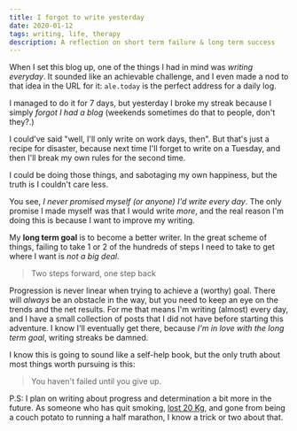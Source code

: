 ```yaml
---
title: I forgot to write yesterday
date: 2020-01-12
tags: writing, life, therapy
description: A reflection on short term failure & long term success
---
```


When I set this blog up, one of the things I had in mind was *writing everyday*. It sounded like an achievable challenge, and I even made a nod to that idea in the URL for it: `ale.today` is the perfect address for a daily log.

I managed to do it for 7 days, but yesterday I broke my streak because I simply *forgot I had a blog* (weekends sometimes do that to people, don't they?.)

I could've said "well, I'll only write on work days, then". But that's just a recipe for disaster, because next time I'll forget to write on a Tuesday, and then I'll break my own rules for the second time.

I could be doing those things, and sabotaging my own happiness, but the truth is I couldn't care less.

You see, *I never promised myself (or anyone) I'd write every day*. The only promise I made myself was that I would write *more*, and the real reason I'm doing this is because I want to improve my writing.

My **long term goal** is to become a better writer. In the great scheme of things, failing to take 1 or 2 of the hundreds of steps I need to take to get where I want is *not a big deal*.

> Two steps forward, one step back

Progression is never linear when trying to achieve a (worthy) goal. There will *always* be an obstacle in the way, but you need to keep an eye on the trends and the net results. For me that means I'm writing (almost) every day, and I have a small collection of posts that I did not have before starting this adventure. I know I'll eventually get there, because *I'm in love with the long term goal*, writing streaks be damned.

I know this is going to sound like a self-help book, but the only truth about most things worth pursuing is this:

> You haven't failed until you give up.

P.S: I plan on writing about progress and determination a bit more in the future. As someone who has quit smoking, [lost 20 Kg](/the-1250-calories-diet/), and gone from being a couch potato to running a half marathon, I know a trick or two about that.

